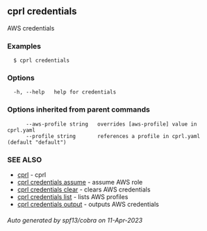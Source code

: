 ## cprl credentials

AWS credentials

### Examples

```
  $ cprl credentials
```

### Options

```
  -h, --help   help for credentials
```

### Options inherited from parent commands

```
      --aws-profile string   overrides [aws-profile] value in cprl.yaml
      --profile string       references a profile in cprl.yaml (default "default")
```

### SEE ALSO

* [cprl](cprl.md)	 - cprl
* [cprl credentials assume](cprl_credentials_assume.md)	 - assume AWS role
* [cprl credentials clear](cprl_credentials_clear.md)	 - clears AWS credentials
* [cprl credentials list](cprl_credentials_list.md)	 - lists AWS profiles
* [cprl credentials output](cprl_credentials_output.md)	 - outputs AWS credentials

###### Auto generated by spf13/cobra on 11-Apr-2023
